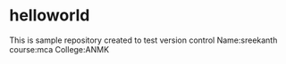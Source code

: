 # helloworld
This is sample repository created to test version control
Name:sreekanth
course:mca
College:ANMK

